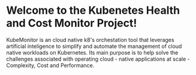 # Welcome to the Kubenetes Health and Cost Monitor Project!

KubeMonitor is an cloud native k8's orchestation tool that leverages artificial inteligence to simplify and automate the management of cloud native workloads on Kubernetes. Its main purpose is to help solve the challenges associated with operating cloud - native applications at scale - Complexity, Cost and Performance.

